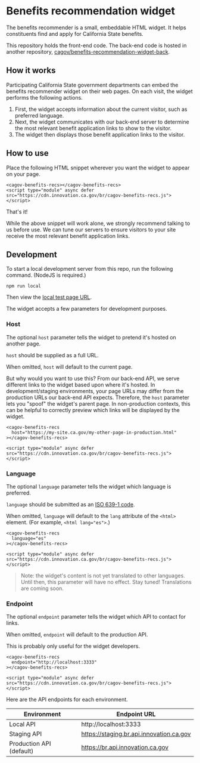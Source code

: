 # Benefits recommendation widget

The benefits recommender is a small, embeddable HTML widget. It helps constituents find and apply for California State benefits.

This repository holds the front-end code. The back-end code is hosted in another repository, [cagov/benefits-recommendation-widget-back](https://github.com/cagov/benefits-recommendation-widget-back).

## How it works

Participating California State government departments can embed the benefits recommender widget on their web pages. On each visit, the widget performs the following actions.

1. First, the widget accepts information about the current visitor, such as preferred language.
2. Next, the widget communicates with our back-end server to determine the most relevant benefit application links to show to the visitor.
3. The widget then displays those benefit application links to the visitor.

## How to use

Place the following HTML snippet wherever you want the widget to appear on your page.

```
<cagov-benefits-recs></cagov-benefits-recs>
<script type="module" async defer src="https://cdn.innovation.ca.gov/br/cagov-benefits-recs.js"></script>
```

That's it!

While the above snippet will work alone, we strongly recommend talking to us before use. We can tune our servers to ensure visitors to your site receive the most relevant benefit application links.

## Development

To start a local development server from this repo, run the following command. (NodeJS is required.)

```
npm run local
```

Then view the <a href="http://127.0.0.1:8080/preview/local.html">local test page URL</a>.

The widget accepts a few parameters for development purposes.

### Host

The optional `host` parameter tells the widget to pretend it's hosted on another page.

`host` should be supplied as a full URL.

When omitted, `host` will default to the current page.

But why would you want to use this? From our back-end API, we serve different links to the widget based upon where it's hosted. In development/staging environments, your page URLs may differ from the production URLs our back-end API expects. Therefore, the `host` parameter lets you "spoof" the widget's parent page. In non-production contexts, this can be helpful to correctly preview which links will be displayed by the widget.

```
<cagov-benefits-recs
  host="https://my-site.ca.gov/my-other-page-in-production.html"
></cagov-benefits-recs>

<script type="module" async defer src="https://cdn.innovation.ca.gov/br/cagov-benefits-recs.js"></script>
```

### Language

The optional `language` parameter tells the widget which language is preferred.

`language` should be submitted as an [ISO 639-1 code](https://www.w3schools.com/tags/ref_language_codes.asp).

When omitted, `language` will default to the `lang` attribute of the `<html>` element. (For example, `<html lang="es">`.)

```
<cagov-benefits-recs
  language="es"
></cagov-benefits-recs>

<script type="module" async defer src="https://cdn.innovation.ca.gov/br/cagov-benefits-recs.js"></script>
```

> Note: the widget's content is not yet translated to other languages. Until then, this parameter will have no effect. Stay tuned! Translations are coming soon.

### Endpoint

The optional `endpoint` parameter tells the widget which API to contact for links.

When omitted, `endpoint` will default to the production API.

This is probably only useful for the widget developers.

```
<cagov-benefits-recs
  endpoint="http://localhost:3333"
></cagov-benefits-recs>

<script type="module" async defer src="https://cdn.innovation.ca.gov/br/cagov-benefits-recs.js"></script>
```

Here are the API endpoints for each environment.

| Environment              | Endpoint URL                             |
| ------------------------ | ---------------------------------------- |
| Local API                | http://localhost:3333                    |
| Staging API              | https://staging.br.api.innovation.ca.gov |
| Production API (default) | https://br.api.innovation.ca.gov         |
